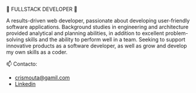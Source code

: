 💬  FULLSTACK DEVELOPER  💬

A results-driven web developer, passionate about developing user-friendly software applications.
Background studies in engineering and architecture provided analytical and planning abilities, in addition to excellent problem-solving skills and the ability to perform well in a team. 
Seeking to support innovative products as a software developer, as well as grow and develop my own skills as a coder.


📫  Contacto:
- crismouta@gamil.com
- [Linkedin](https://www.linkedin.com/in/cris-mouta-94102738/)
